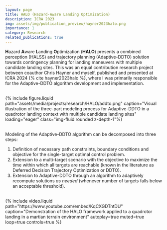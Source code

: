 ```yaml
---
layout: page
title: HALO (Hazard-Aware Landing Optimization)
description: ICRA 2023
img: assets/img/publication_preview/hayner2023halo.png
importance: 1
category: Research
related_publications: true
---
```



**H**azard **A**ware **L**anding **O**ptimization (**HALO**) presents a combined perception (HALSS) and trajectory planning (Adaptive-DDTO) solution towards contingency planning for landing maneuvers with multiple candidate landing sites. This was an equal contribution research project between coauthor Chris Hayner and myself, published and presented at ICRA 2024 {% cite hayner2023halo %}, where I was primarily responsible for the Adaptive-DDTO algorithm development and implementation.

<div class="row">
    <div class="col-sm mt-3 mt-md-0">&nbsp;</div> <!-- empty space -->
    <div class="col-sm-9 mt-3 mt-md-0">
        {% include figure.liquid 
            path="assets/media/projects/research/HALO/addto.png"
            caption="Visual illustration of the three-part modeling process for Adaptive-DDTO in a quadrotor landing context with multiple candidate landing sites"
            loading="eager" class="img-fluid rounded z-depth-1"%}
    </div>
    <div class="col-sm mt-3 mt-md-0">&nbsp;</div> <!-- empty space -->
</div>

Modeling of the Adaptive-DDTO algorithm can be decomposed into three steps:
<ol>
    <li> Definition of necessary path constraints, boundary conditions and objective for the single-target optimal control problem.</li>
    <li> Extension to a multi-target scenario with the objective to maximize the time within which all targets are reachable (known in the literature as Deferred Decision Trajectory Optimization or DDTO).</li>
    <li> Extension to Adaptive-DDTO through an algorithm to adaptively recompute solutions <i>as needed</i> (whenever number of targets falls below an acceptable threshold).</li>
</ol>

<div class="row">
    <div class="col-sm mt-3 mt-md-0">&nbsp;</div> <!-- empty space -->
    <div class="col-sm-8 mt-3 mt-md-0">
        {% include video.liquid 
            path="https://www.youtube.com/embed/KqCXGDTntDU" 
            caption="Demonstration of the HALO framework applied to a quadrotor landing in a martian terrain environment" 
            autoplay=true muted=true loop=true controls=true %}
    </div>
    <div class="col-sm mt-3 mt-md-0">&nbsp;</div> <!-- empty space -->
</div>